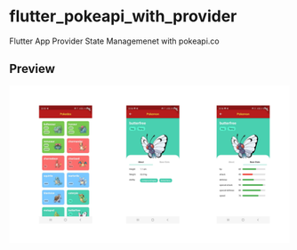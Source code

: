 # flutter_pokeapi_with_provider

Flutter App Provider State Managemenet with pokeapi.co

## Preview

![Overview1](https://raw.githubusercontent.com/achmadkamal/flutter_pokeapi_with_provider/4ea642b57417f32b4b1ec2a30d75cbfd793502d6/images/Preview.png)
